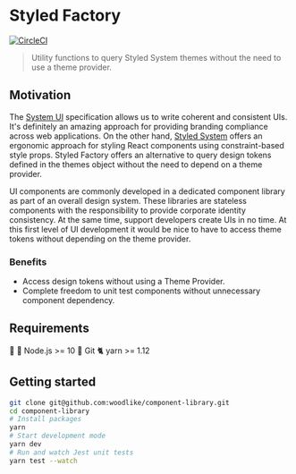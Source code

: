 # Styled Factory

[![CircleCI](https://circleci.com/gh/woodlike/component-library.svg?style=svg)](https://circleci.com/gh/woodlike/component-library)


> Utility functions to query Styled System themes without the need to use a theme provider.

## Motivation
The [System UI](https://system-ui.com/theme/) specification allows us to write coherent and consistent UIs. It's definitely an amazing approach for providing branding compliance across web applications. On the other hand, [Styled System](https://styled-system.com/) offers an ergonomic approach for styling React components using constraint-based style props. Styled Factory offers an alternative to query design tokens defined in the themes object without the need to depend on a theme provider. 

UI components are commonly developed in a dedicated component library as part of an overall design system. These libraries are stateless components with the responsibility to provide corporate identity consistency. At the same time, support developers create UIs in no time. At this first level of UI development it would be nice to have to access theme tokens without depending on the theme provider.


### Benefits
* Access design tokens without using a Theme Provider.
* Complete freedom to unit test components without unnecessary component dependency.

## Requirements
🐢 🚀 Node.js >= 10
🌲 Git
🐈 yarn >= 1.12


## Getting started
```sh
git clone git@github.com:woodlike/component-library.git
cd component-library
# Install packages
yarn
# Start development mode
yarn dev
# Run and watch Jest unit tests
yarn test --watch
```
